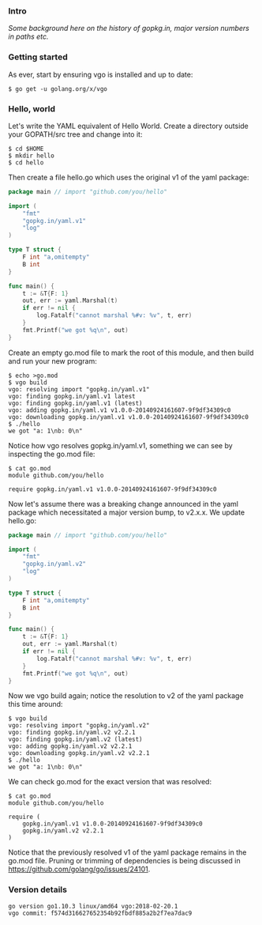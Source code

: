 <!-- __JSON: egrunner script.sh # LONG ONLINE

### Intro

_Some background here on the history of gopkg.in, major version numbers in paths etc._

### Getting started

As ever, start by ensuring vgo is installed and up to date:

```
{{PrintBlock "go get vgo" -}}
```

### Hello, world

Let's write the YAML equivalent of Hello World. Create a directory outside
your GOPATH/src tree and change into it:

```
{{PrintBlock "setup" -}}
```

Then create a file hello.go which uses the original v1 of the yaml package:

```go
{{PrintOut "cat hello.go" -}}
```

Create an empty go.mod file to mark the root of this module, and then build and
run your new program:

```
{{PrintBlock "initial vgo build" -}}
```

Notice how vgo resolves gopkg.in/yaml.v1, something we can see by inspecting the go.mod
file:

```
{{PrintBlock "cat go.mod initial" -}}
```

Now let's assume there was a breaking change announced in the yaml package which necessitated a
major version bump, to v2.x.x. We update hello.go:


```go
{{PrintOut "cat hello.go v2" -}}
```

Now we vgo build again; notice the resolution to v2 of the yaml package this time around:

```
{{PrintBlock "vgo build v2" -}}
```

We can check go.mod for the exact version that was resolved:

```
{{PrintBlock "cat go.mod v2" -}}
```

Notice that the previously resolved v1 of the yaml package remains in the go.mod file. Pruning or trimming of
dependencies is being discussed in https://github.com/golang/go/issues/24101.

### Version details

```
{{PrintBlockOut "version details" -}}
```

-->

### Intro

_Some background here on the history of gopkg.in, major version numbers in paths etc._

### Getting started

As ever, start by ensuring vgo is installed and up to date:

```
$ go get -u golang.org/x/vgo
```

### Hello, world

Let's write the YAML equivalent of Hello World. Create a directory outside
your GOPATH/src tree and change into it:

```
$ cd $HOME
$ mkdir hello
$ cd hello
```

Then create a file hello.go which uses the original v1 of the yaml package:

```go
package main // import "github.com/you/hello"

import (
	"fmt"
	"gopkg.in/yaml.v1"
	"log"
)

type T struct {
	F int "a,omitempty"
	B int
}

func main() {
	t := &T{F: 1}
	out, err := yaml.Marshal(t)
	if err != nil {
		log.Fatalf("cannot marshal %#v: %v", t, err)
	}
	fmt.Printf("we got %q\n", out)
}
```

Create an empty go.mod file to mark the root of this module, and then build and
run your new program:

```
$ echo >go.mod
$ vgo build
vgo: resolving import "gopkg.in/yaml.v1"
vgo: finding gopkg.in/yaml.v1 latest
vgo: finding gopkg.in/yaml.v1 (latest)
vgo: adding gopkg.in/yaml.v1 v1.0.0-20140924161607-9f9df34309c0
vgo: downloading gopkg.in/yaml.v1 v1.0.0-20140924161607-9f9df34309c0
$ ./hello
we got "a: 1\nb: 0\n"
```

Notice how vgo resolves gopkg.in/yaml.v1, something we can see by inspecting the go.mod
file:

```
$ cat go.mod
module github.com/you/hello

require gopkg.in/yaml.v1 v1.0.0-20140924161607-9f9df34309c0
```

Now let's assume there was a breaking change announced in the yaml package which necessitated a
major version bump, to v2.x.x. We update hello.go:


```go
package main // import "github.com/you/hello"

import (
	"fmt"
	"gopkg.in/yaml.v2"
	"log"
)

type T struct {
	F int "a,omitempty"
	B int
}

func main() {
	t := &T{F: 1}
	out, err := yaml.Marshal(t)
	if err != nil {
		log.Fatalf("cannot marshal %#v: %v", t, err)
	}
	fmt.Printf("we got %q\n", out)
}
```

Now we vgo build again; notice the resolution to v2 of the yaml package this time around:

```
$ vgo build
vgo: resolving import "gopkg.in/yaml.v2"
vgo: finding gopkg.in/yaml.v2 v2.2.1
vgo: finding gopkg.in/yaml.v2 (latest)
vgo: adding gopkg.in/yaml.v2 v2.2.1
vgo: downloading gopkg.in/yaml.v2 v2.2.1
$ ./hello
we got "a: 1\nb: 0\n"
```

We can check go.mod for the exact version that was resolved:

```
$ cat go.mod
module github.com/you/hello

require (
	gopkg.in/yaml.v1 v1.0.0-20140924161607-9f9df34309c0
	gopkg.in/yaml.v2 v2.2.1
)
```

Notice that the previously resolved v1 of the yaml package remains in the go.mod file. Pruning or trimming of
dependencies is being discussed in https://github.com/golang/go/issues/24101.

### Version details

```
go version go1.10.3 linux/amd64 vgo:2018-02-20.1
vgo commit: f574d316627652354b92fbdf885a2b2f7ea7dac9
```

<!-- END -->
